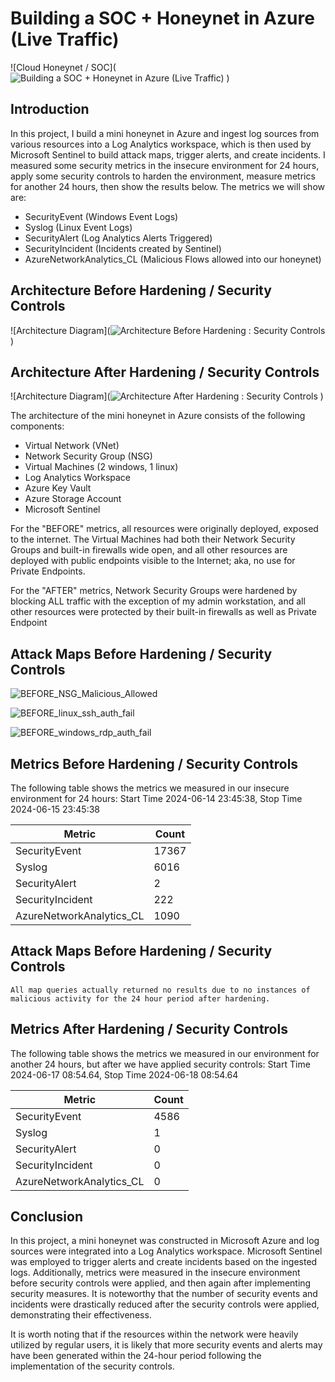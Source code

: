 # Building a SOC + Honeynet in Azure (Live Traffic)
![Cloud Honeynet / SOC](![Building a SOC + Honeynet in Azure (Live Traffic)](https://github.com/mquijivix/Azure-SOC--Honeynet/assets/173574799/ce2cc6b6-e44c-4deb-aef0-f23b46f11b0f)
)

## Introduction

In this project, I build a mini honeynet in Azure and ingest log sources from various resources into a Log Analytics workspace, which is then used by Microsoft Sentinel to build attack maps, trigger alerts, and create incidents. I measured some security metrics in the insecure environment for 24 hours, apply some security controls to harden the environment, measure metrics for another 24 hours, then show the results below. The metrics we will show are:

- SecurityEvent (Windows Event Logs)
- Syslog (Linux Event Logs)
- SecurityAlert (Log Analytics Alerts Triggered)
- SecurityIncident (Incidents created by Sentinel)
- AzureNetworkAnalytics_CL (Malicious Flows allowed into our honeynet)

## Architecture Before Hardening / Security Controls
![Architecture Diagram](![Architecture Before Hardening : Security Controls](https://github.com/mquijivix/Azure-SOC--Honeynet/assets/173574799/727867e4-63b9-43f0-b151-b9f450c4f1d5)
)

## Architecture After Hardening / Security Controls
![Architecture Diagram](![Architecture After Hardening : Security Controls](https://github.com/mquijivix/Azure-SOC--Honeynet/assets/173574799/a6e6e675-bd58-40b4-942d-68250d8461e3)
)

The architecture of the mini honeynet in Azure consists of the following components:

- Virtual Network (VNet)
- Network Security Group (NSG)
- Virtual Machines (2 windows, 1 linux)
- Log Analytics Workspace
- Azure Key Vault
- Azure Storage Account
- Microsoft Sentinel

For the "BEFORE" metrics, all resources were originally deployed, exposed to the internet. The Virtual Machines had both their Network Security Groups and built-in firewalls wide open, and all other resources are deployed with public endpoints visible to the Internet; aka, no use for Private Endpoints.

For the "AFTER" metrics, Network Security Groups were hardened by blocking ALL traffic with the exception of my admin workstation, and all other resources were protected by their built-in firewalls as well as Private Endpoint

## Attack Maps Before Hardening / Security Controls
![BEFORE_NSG_Malicious_Allowed](https://github.com/mquijivix/Azure-SOC--Honeynet/assets/173574799/305b4d0c-55e8-4246-88c4-fa8bb953b63d)

![BEFORE_linux_ssh_auth_fail](https://github.com/mquijivix/Azure-SOC--Honeynet/assets/173574799/5f3e8e67-fe09-4d44-8723-8f8669e4b263)

![BEFORE_windows_rdp_auth_fail](https://github.com/mquijivix/Azure-SOC--Honeynet/assets/173574799/016b9f27-00a4-433d-8abb-cc2f63a62bf5)


## Metrics Before Hardening / Security Controls

The following table shows the metrics we measured in our insecure environment for 24 hours:
Start Time 2024-06-14 23:45:38,
Stop Time  2024-06-15 23:45:38

| Metric                   | Count
| ------------------------ | -----
| SecurityEvent            | 17367
| Syslog                   | 6016
| SecurityAlert            | 2
| SecurityIncident         | 222
| AzureNetworkAnalytics_CL | 1090

## Attack Maps Before Hardening / Security Controls

```All map queries actually returned no results due to no instances of malicious activity for the 24 hour period after hardening.```

## Metrics After Hardening / Security Controls

The following table shows the metrics we measured in our environment for another 24 hours, but after we have applied security controls:
Start Time 2024-06-17 08:54.64,
Stop Time 2024-06-18 08:54.64

| Metric                   | Count
| ------------------------ | -----
| SecurityEvent            | 4586
| Syslog                   | 1
| SecurityAlert            | 0
| SecurityIncident         | 0
| AzureNetworkAnalytics_CL | 0

## Conclusion

In this project, a mini honeynet was constructed in Microsoft Azure and log sources were integrated into a Log Analytics workspace. Microsoft Sentinel was employed to trigger alerts and create incidents based on the ingested logs. Additionally, metrics were measured in the insecure environment before security controls were applied, and then again after implementing security measures. It is noteworthy that the number of security events and incidents were drastically reduced after the security controls were applied, demonstrating their effectiveness.

It is worth noting that if the resources within the network were heavily utilized by regular users, it is likely that more security events and alerts may have been generated within the 24-hour period following the implementation of the security controls.
